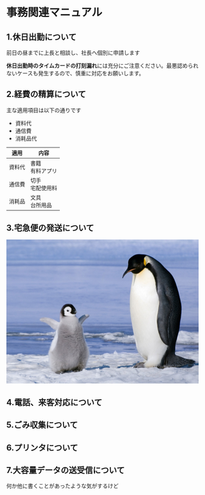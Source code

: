 # 事務関連マニュアル
## 1.休日出勤について
前日の昼までに上長と相談し、社長へ個別に申請します

**休日出勤時のタイムカードの打刻漏れ**には充分にご注意ください。最悪認められないケースも発生するので、慎重に対応をお願いします。

## 2.経費の精算について
主な適用項目は以下の通りです
- 資料代
- 通信費
- 消耗品代

|適用|内容
|--|--
|資料代|書籍<br>有料アプリ
|通信費|切手<br>宅配使用料
|消耗品|文具<br>台所用品

## 3.宅急便の発送について
![切手代](img/penguin.jpg)

## 4.電話、来客対応について
## 5.ごみ収集について
## 6.プリンタについて
## 7.大容量データの送受信について

何か他に書くことがあったような気がするけど
